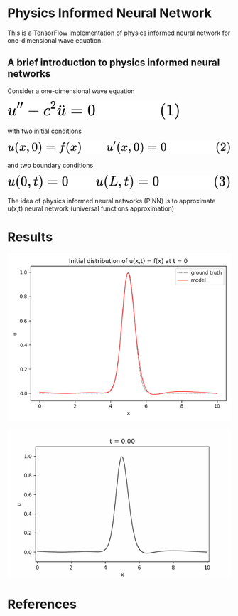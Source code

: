 # Physics Informed Neural Network

This is a TensorFlow implementation of physics informed neural 
network for one-dimensional wave equation.

## A brief introduction to physics informed neural networks



Consider a one-dimensional wave equation 

![equation](equations/light_mode/1.svg)

with two initial conditions

![equation](equations/light_mode/2.svg)

and two boundary conditions

![equation](equations/light_mode/3.svg)

The idea of physics informed neural networks (PINN) is to approximate u(x,t)
neural network (universal functions approximation) 

# Results

![results](results/initial_distribution.png)

![results](results/wave_propagation.gif)

# References




